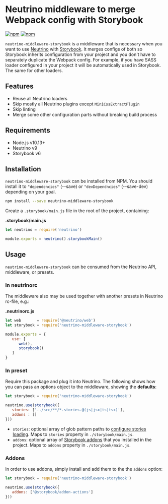 # Neutrino middleware to merge Webpack config with Storybook

[![npm](https://img.shields.io/npm/v/neutrino-middleware-storybook.svg)](https://www.npmjs.com/package/neutrino-middleware-storybook)
[![npm](https://img.shields.io/npm/dt/neutrino-middleware-storybook.svg)](https://www.npmjs.com/package/neutrino-middleware-storybook)

`neutrino-middleware-storybook` is a middleware that is necessary when you want to use [Neutrino](https://neutrino.js.org) with [Storybook](https://storybook.js.org/). It merges configs of both so Storybook inherits configuration from your project and you don't have to separately duplicate the Webpack config. For example, if you have SASS loader configured in your project it will be automatically used in Storybook. The same for other loaders.

## Features

- Reuse all Neutrino loaders
- Skip mostly all Neutrino plugins except `MiniCssExtractPlugin`
- Skip linting
- Merge some other configuration parts without breaking build process

## Requirements

- Node.js v10.13+
- Neutrino v9
- Storybook v6

## Installation

`neutrino-middleware-storybook` can be installed from NPM. You should install it to `"dependencies"` (--save) or `"devDependncies"` (--save-dev) depending on your goal.

```bash
npm install --save neutrino-middleware-storybook
```

Create a `.storybook/main.js` file in the root of the project, containing:

**.storybook/main.js**

```js
let neutrino = require('neutrino')

module.exports = neutrino().storybookMain()
```

## Usage

`neutrino-middleware-storybook` can be consumed from the Neutrino API, middleware, or presets.

### In **neutrinorc**

The middleware also may be used together with another presets in Neutrino rc-file, e.g.:

**.neutrinorc.js**

```js
let web       = require('@neutrino/web')
let storybook = require('neutrino-middleware-storybook')

module.exports = {
   use: [
      web(),
      storybook()
   ]
}
```

### In preset

Require this package and plug it into Neutrino. The following shows how you can pass an options object to the middleware, showing the **defaults**:

```js
let storybook = require('neutrino-middleware-storybook')

neutrino.use(storybook({
   stories: ['../src/**/*.stories.@(js|jsx|ts|tsx)'],
   addons : []
}))
```

- `stories`: optional array of glob pattern paths to [configure stories loading](https://storybook.js.org/docs/react/configure/overview). Maps to `stories` property in `./storybook/main.js`.
- `addons`: optional array of [Storybook addons](https://storybook.js.org/addons) that you installed in the project. Maps to `addons` property in `./storybook/main.js`.

### Addons

In order to use addons, simply install and add them to the the `addons` option:

```js
let storybook = require('neutrino-middleware-storybook')

neutrino.use(storybook({
   addons: ['@storybook/addon-actions']
}))
```